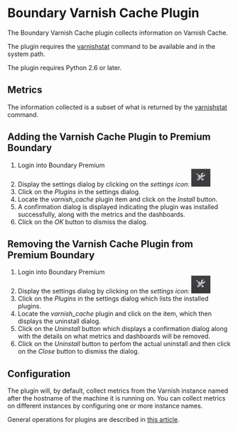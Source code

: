 Boundary Varnish Cache Plugin
=============================

The Boundary Varnish Cache plugin collects information on Varnish Cache.

The plugin requires the [varnishstat](https://www.varnish-cache.org/docs/4.0/reference/varnishstat.html#ref-varnishstat)
command to be available and in the system path.

The plugin requires Python 2.6 or later.

## Metrics

The information collected is a subset of what is returned by the
[varnishstat](https://www.varnish-cache.org/docs/4.0/reference/varnishstat.html#ref-varnishstat) command.

## Adding the Varnish Cache Plugin to Premium Boundary

1. Login into Boundary Premium
2. Display the settings dialog by clicking on the _settings icon_: ![](src/main/resources/settings_icon.png)
3. Click on the _Plugins_ in the settings dialog.
4. Locate the _varnish_cache_ plugin item and click on the _Install_ button.
5. A confirmation dialog is displayed indicating the plugin was installed successfully, along with the metrics and the dashboards.
6. Click on the _OK_ button to dismiss the dialog.

## Removing the Varnish Cache Plugin from Premium Boundary

1. Login into Boundary Premium
2. Display the settings dialog by clicking on the _settings icon_: ![](src/main/resources/settings_icon.png)
3. Click on the _Plugins_ in the settings dialog which lists the installed plugins.
4. Locate the _varnish_cache_ plugin and click on the item, which then displays the uninstall dialog.
5. Click on the _Uninstall_ button which displays a confirmation dialog along with the details on what metrics and dashboards will be removed.
6. Click on the _Uninstall_ button to perfom the actual uninstall and then click on the _Close_ button to dismiss the dialog.

## Configuration

The plugin will, by default, collect metrics from the Varnish instance named after the hostname of the machine it
is running on.  You can collect metrics on different instances by configuring one or more instance names.

General operations for plugins are described in [this article](http://premium-support.boundary.com/customer/portal/articles/1635550-plugins---how-to).
